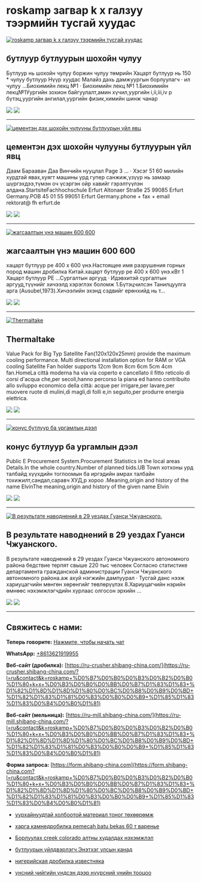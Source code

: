 # roskamp загвар k x галзуу тээрмийн тусгай хуудас

<a href="https://swt.shibang-china.com/?l=ru&img&k=roskamp+%D0%B7%D0%B0%D0%B3%D0%B2%D0%B0%D1%80+k+x+%D0%B3%D0%B0%D0%BB%D0%B7%D1%83%D1%83+%D1%82%D1%8D%D1%8D%D1%80%D0%BC%D0%B8%D0%B9%D0%BD+%D1%82%D1%83%D1%81%D0%B3%D0%B0%D0%B9+%D1%85%D1%83%D1%83%D0%B4%D0%B0%D1%81" target="_blank">![roskamp загвар k x галзуу тээрмийн тусгай хуудас](http://static.shibang-china.com/all-800x300/339.jpg)</a>

## бутлуур бутлуурын шохойн чулуу
Бутлуур нь шохойн чулуу боржин чулуу төмрийн Хацарт бутлуур нь 150 * чулуу бутлуур Нүүр хуудас Малайз дахь дамжуургын борлуулагч &#183; ил чулуу …Биохимийн лекц №1&nbsp;&#0183;&#32;Биохимийн лекц №1 1.Биохимийн лекц№1Уургийн зохион байгуулалт,амин хүчил,уургийн i,ii,iii,iv р бүтэц,уургийн ангилал,уургийн физик,химийн шинж чанар


<a href="https://whatsapp.shibangsoft.com/WhatsApp.php" target="_blank" title="WhatsApp">![](http://static.shibang-china.com/icon/whatsapp.png)</a> <a href="https://swt.shibang-china.com/?l=ru&icon&k=roskamp+%D0%B7%D0%B0%D0%B3%D0%B2%D0%B0%D1%80+k+x+%D0%B3%D0%B0%D0%BB%D0%B7%D1%83%D1%83+%D1%82%D1%8D%D1%8D%D1%80%D0%BC%D0%B8%D0%B9%D0%BD+%D1%82%D1%83%D1%81%D0%B3%D0%B0%D0%B9+%D1%85%D1%83%D1%83%D0%B4%D0%B0%D1%81" target="_blank">![](http://static.shibang-china.com/icon/chat-ru.png)</a>

---

<a href="https://swt.shibang-china.com/?l=ru&img&k=roskamp+%D0%B7%D0%B0%D0%B3%D0%B2%D0%B0%D1%80+k+x+%D0%B3%D0%B0%D0%BB%D0%B7%D1%83%D1%83+%D1%82%D1%8D%D1%8D%D1%80%D0%BC%D0%B8%D0%B9%D0%BD+%D1%82%D1%83%D1%81%D0%B3%D0%B0%D0%B9+%D1%85%D1%83%D1%83%D0%B4%D0%B0%D1%81" target="_blank">![цементэн дэх шохойн чулууны бутлуурын үйл явц](http://static.shibang-china.com/all-800x300/522.jpg)</a>

## цементэн дэх шохойн чулууны бутлуурын үйл явц
Даам Барааван Даа Винчийн нууцлал Page 3 … &#183; Хэсэг 51 60 милийн хурдтай явах,хуягт машины урд гупер санжиж,үзүүр нь замаар шүргэхдээ,түмэн оч үсэргэн ойр хавийг гэрэлтүүлэн алдана.StartsiteFachhochschule Erfurt Altonaer Stra&#223;e 25 99085 Erfurt Germany.POB 45 01 55 99051 Erfurt Germany.phone + fax + email rektorat@ fh erfurt.de


<a href="https://whatsapp.shibangsoft.com/WhatsApp.php" target="_blank" title="WhatsApp">![](http://static.shibang-china.com/icon/whatsapp.png)</a> <a href="https://swt.shibang-china.com/?l=ru&icon&k=roskamp+%D0%B7%D0%B0%D0%B3%D0%B2%D0%B0%D1%80+k+x+%D0%B3%D0%B0%D0%BB%D0%B7%D1%83%D1%83+%D1%82%D1%8D%D1%8D%D1%80%D0%BC%D0%B8%D0%B9%D0%BD+%D1%82%D1%83%D1%81%D0%B3%D0%B0%D0%B9+%D1%85%D1%83%D1%83%D0%B4%D0%B0%D1%81" target="_blank">![](http://static.shibang-china.com/icon/chat-ru.png)</a>

---

<a href="https://swt.shibang-china.com/?l=ru&img&k=roskamp+%D0%B7%D0%B0%D0%B3%D0%B2%D0%B0%D1%80+k+x+%D0%B3%D0%B0%D0%BB%D0%B7%D1%83%D1%83+%D1%82%D1%8D%D1%8D%D1%80%D0%BC%D0%B8%D0%B9%D0%BD+%D1%82%D1%83%D1%81%D0%B3%D0%B0%D0%B9+%D1%85%D1%83%D1%83%D0%B4%D0%B0%D1%81" target="_blank">![жагсаалтын үнэ машин 600 600](http://static.shibang-china.com/all-800x300/509.jpg)</a>

## жагсаалтын үнэ машин 600 600
хацарт бутлуур ре 400 х 600 үнэ.Настоящее имя разрушения горных пород машин дробилка Китай.хацарт бутлуур ре 400 х 600 үнэ.кВт 1 Хацарт бутлуур РЕ …Сургалтын аргууд&nbsp;&#0183;&#32;Идэвхитэй сургалтын аргууд,түүнийг хичээлд хэрэглэх боломж 1.Бүтэцчилсэн Танилцуулга арга (Ausubel,1973).Хичээлийн эхэнд сэдвийг ерөнхийд нь т…


<a href="https://whatsapp.shibangsoft.com/WhatsApp.php" target="_blank" title="WhatsApp">![](http://static.shibang-china.com/icon/whatsapp.png)</a> <a href="https://swt.shibang-china.com/?l=ru&icon&k=roskamp+%D0%B7%D0%B0%D0%B3%D0%B2%D0%B0%D1%80+k+x+%D0%B3%D0%B0%D0%BB%D0%B7%D1%83%D1%83+%D1%82%D1%8D%D1%8D%D1%80%D0%BC%D0%B8%D0%B9%D0%BD+%D1%82%D1%83%D1%81%D0%B3%D0%B0%D0%B9+%D1%85%D1%83%D1%83%D0%B4%D0%B0%D1%81" target="_blank">![](http://static.shibang-china.com/icon/chat-ru.png)</a>

---

<a href="https://swt.shibang-china.com/?l=ru&img&k=roskamp+%D0%B7%D0%B0%D0%B3%D0%B2%D0%B0%D1%80+k+x+%D0%B3%D0%B0%D0%BB%D0%B7%D1%83%D1%83+%D1%82%D1%8D%D1%8D%D1%80%D0%BC%D0%B8%D0%B9%D0%BD+%D1%82%D1%83%D1%81%D0%B3%D0%B0%D0%B9+%D1%85%D1%83%D1%83%D0%B4%D0%B0%D1%81" target="_blank">![Thermaltake](http://static.shibang-china.com/all-800x300/1424.jpg)</a>

## Thermaltake
Value Pack for Big Typ Satellite Fan(120x120x25mm) provide the maximum cooling performance. Multi directional installation option for RAM or VGA cooling Satellite Fan holder supports 12cm 9cm 8cm 6cm 5cm 4cm fan.HomeLa citt&#224; moderna ha via via coperto e cancellato il fitto reticolo di corsi d'acqua che,per secoli,hanno percorso la piana ed hanno contribuito allo sviluppo economico della citt&#224;: acque per irrigare,per lavare,per muovere ruote di mulini,di magli,di folli e,in seguito,per produrre energia elettrica.


<a href="https://whatsapp.shibangsoft.com/WhatsApp.php" target="_blank" title="WhatsApp">![](http://static.shibang-china.com/icon/whatsapp.png)</a> <a href="https://swt.shibang-china.com/?l=ru&icon&k=roskamp+%D0%B7%D0%B0%D0%B3%D0%B2%D0%B0%D1%80+k+x+%D0%B3%D0%B0%D0%BB%D0%B7%D1%83%D1%83+%D1%82%D1%8D%D1%8D%D1%80%D0%BC%D0%B8%D0%B9%D0%BD+%D1%82%D1%83%D1%81%D0%B3%D0%B0%D0%B9+%D1%85%D1%83%D1%83%D0%B4%D0%B0%D1%81" target="_blank">![](http://static.shibang-china.com/icon/chat-ru.png)</a>

---

<a href="https://swt.shibang-china.com/?l=ru&img&k=roskamp+%D0%B7%D0%B0%D0%B3%D0%B2%D0%B0%D1%80+k+x+%D0%B3%D0%B0%D0%BB%D0%B7%D1%83%D1%83+%D1%82%D1%8D%D1%8D%D1%80%D0%BC%D0%B8%D0%B9%D0%BD+%D1%82%D1%83%D1%81%D0%B3%D0%B0%D0%B9+%D1%85%D1%83%D1%83%D0%B4%D0%B0%D1%81" target="_blank">![конус бутлуур ба ургамлын дээл](http://static.shibang-china.com/all-800x300/1213.jpg)</a>

## конус бутлуур ба ургамлын дээл
Public E Procurement System.Procurement Statistics in the local areas Details.In the whole country.Number of planned bids.UB Town хотхоны урд талбайд хүүхдийн тоглоомын ба иргэдийн амрах талбайн тохижилт,сандал,саравч ХУД,р хороо .Meaning,origin and history of the name ElvinThe meaning,origin and history of the given name Elvin


<a href="https://whatsapp.shibangsoft.com/WhatsApp.php" target="_blank" title="WhatsApp">![](http://static.shibang-china.com/icon/whatsapp.png)</a> <a href="https://swt.shibang-china.com/?l=ru&icon&k=roskamp+%D0%B7%D0%B0%D0%B3%D0%B2%D0%B0%D1%80+k+x+%D0%B3%D0%B0%D0%BB%D0%B7%D1%83%D1%83+%D1%82%D1%8D%D1%8D%D1%80%D0%BC%D0%B8%D0%B9%D0%BD+%D1%82%D1%83%D1%81%D0%B3%D0%B0%D0%B9+%D1%85%D1%83%D1%83%D0%B4%D0%B0%D1%81" target="_blank">![](http://static.shibang-china.com/icon/chat-ru.png)</a>

---

<a href="https://swt.shibang-china.com/?l=ru&img&k=roskamp+%D0%B7%D0%B0%D0%B3%D0%B2%D0%B0%D1%80+k+x+%D0%B3%D0%B0%D0%BB%D0%B7%D1%83%D1%83+%D1%82%D1%8D%D1%8D%D1%80%D0%BC%D0%B8%D0%B9%D0%BD+%D1%82%D1%83%D1%81%D0%B3%D0%B0%D0%B9+%D1%85%D1%83%D1%83%D0%B4%D0%B0%D1%81" target="_blank">![В результате наводнений в 29 уездах Гуанси Чжуанского.](http://static.shibang-china.com/all-800x300/898.jpg)</a>

## В результате наводнений в 29 уездах Гуанси Чжуанского.
В результате наводнений в 29 уездах Гуанси Чжуанского автономного района бедствие терпят свыше 220 тыс человек Согласно статистике департамента гражданской администрации Гуанси Чжуанского автономного района.аж ахуй нэгжийн дампуурал&nbsp;&#0183;&#32;Тусгай данс нээж хариуцагчийн мөнгөн хөрөнгийг төвлөрүүлэх 8.Хариуцагчийн нэрийн өмнөөс нэхэмжлэгчдийн хурлаас олгосон эрхийн …


<a href="https://whatsapp.shibangsoft.com/WhatsApp.php" target="_blank" title="WhatsApp">![](http://static.shibang-china.com/icon/whatsapp.png)</a> <a href="https://swt.shibang-china.com/?l=ru&icon&k=roskamp+%D0%B7%D0%B0%D0%B3%D0%B2%D0%B0%D1%80+k+x+%D0%B3%D0%B0%D0%BB%D0%B7%D1%83%D1%83+%D1%82%D1%8D%D1%8D%D1%80%D0%BC%D0%B8%D0%B9%D0%BD+%D1%82%D1%83%D1%81%D0%B3%D0%B0%D0%B9+%D1%85%D1%83%D1%83%D0%B4%D0%B0%D1%81" target="_blank">![](http://static.shibang-china.com/icon/chat-ru.png)</a>

---
## Свяжитесь с нами:

**Теперь говорите:** [Нажмите, чтобы начать чат](https://swt.shibang-china.com?l=ru&contact&k=roskamp+%D0%B7%D0%B0%D0%B3%D0%B2%D0%B0%D1%80+k+x+%D0%B3%D0%B0%D0%BB%D0%B7%D1%83%D1%83+%D1%82%D1%8D%D1%8D%D1%80%D0%BC%D0%B8%D0%B9%D0%BD+%D1%82%D1%83%D1%81%D0%B3%D0%B0%D0%B9+%D1%85%D1%83%D1%83%D0%B4%D0%B0%D1%81)

**WhatsApp:**  [+8613621919955](https://whatsapp.shibangsoft.com/WhatsApp.php)

**Веб-сайт (дробилка):** [https://ru-crusher.shibang-china.com/](https://ru-crusher.shibang-china.com/?l=ru&contact&k=roskamp+%D0%B7%D0%B0%D0%B3%D0%B2%D0%B0%D1%80+k+x+%D0%B3%D0%B0%D0%BB%D0%B7%D1%83%D1%83+%D1%82%D1%8D%D1%8D%D1%80%D0%BC%D0%B8%D0%B9%D0%BD+%D1%82%D1%83%D1%81%D0%B3%D0%B0%D0%B9+%D1%85%D1%83%D1%83%D0%B4%D0%B0%D1%81)

**Веб-сайт (мельница):** [https://ru-mill.shibang-china.com/](https://ru-mill.shibang-china.com/?l=ru&contact&k=roskamp+%D0%B7%D0%B0%D0%B3%D0%B2%D0%B0%D1%80+k+x+%D0%B3%D0%B0%D0%BB%D0%B7%D1%83%D1%83+%D1%82%D1%8D%D1%8D%D1%80%D0%BC%D0%B8%D0%B9%D0%BD+%D1%82%D1%83%D1%81%D0%B3%D0%B0%D0%B9+%D1%85%D1%83%D1%83%D0%B4%D0%B0%D1%81)

**Форма запроса:** [https://form.shibang-china.com](https://form.shibang-china.com?l=ru&contact&k=roskamp+%D0%B7%D0%B0%D0%B3%D0%B2%D0%B0%D1%80+k+x+%D0%B3%D0%B0%D0%BB%D0%B7%D1%83%D1%83+%D1%82%D1%8D%D1%8D%D1%80%D0%BC%D0%B8%D0%B9%D0%BD+%D1%82%D1%83%D1%81%D0%B3%D0%B0%D0%B9+%D1%85%D1%83%D1%83%D0%B4%D0%B0%D1%81)

* [уурхайнуудтай холбоотой материал тоног төхөөрөмж](../130/%D1%83%D1%83%D1%80%D1%85%D0%B0%D0%B9%D0%BD%D1%83%D1%83%D0%B4%D1%82%D0%B0%D0%B9%20%D1%85%D0%BE%D0%BB%D0%B1%D0%BE%D0%BE%D1%82%D0%BE%D0%B9%20%D0%BC%D0%B0%D1%82%D0%B5%D1%80%D0%B8%D0%B0%D0%BB%20%D1%82%D0%BE%D0%BD%D0%BE%D0%B3%20%D1%82%D3%A9%D1%85%D3%A9%D3%A9%D1%80%D3%A9%D0%BC%D0%B6.md)

* [харга камнедробилка pemecah batu bekas 60 т варенье](../126/%D1%85%D0%B0%D1%80%D0%B3%D0%B0%20%D0%BA%D0%B0%D0%BC%D0%BD%D0%B5%D0%B4%D1%80%D0%BE%D0%B1%D0%B8%D0%BB%D0%BA%D0%B0%20pemecah%20batu%20bekas%2060%20%D1%82%20%D0%B2%D0%B0%D1%80%D0%B5%D0%BD%D1%8C%D0%B5.md)

* [Борлуулах creek colorado алтны худалдах нэхэмжлэл](../127/%D0%91%D0%BE%D1%80%D0%BB%D1%83%D1%83%D0%BB%D0%B0%D1%85%20creek%20colorado%20%D0%B0%D0%BB%D1%82%D0%BD%D1%8B%20%D1%85%D1%83%D0%B4%D0%B0%D0%BB%D0%B4%D0%B0%D1%85%20%D0%BD%D1%8D%D1%85%D1%8D%D0%BC%D0%B6%D0%BB%D1%8D%D0%BB.md)

* [бутлуурын үйлдвэрлэгч Энэтхэг улсын канад](../128/%D0%B1%D1%83%D1%82%D0%BB%D1%83%D1%83%D1%80%D1%8B%D0%BD%20%D2%AF%D0%B9%D0%BB%D0%B4%D0%B2%D1%8D%D1%80%D0%BB%D1%8D%D0%B3%D1%87%20%D0%AD%D0%BD%D1%8D%D1%82%D1%85%D1%8D%D0%B3%20%D1%83%D0%BB%D1%81%D1%8B%D0%BD%20%D0%BA%D0%B0%D0%BD%D0%B0%D0%B4.md)

* [нигерийская дробилка известняка](../130/%D0%BD%D0%B8%D0%B3%D0%B5%D1%80%D0%B8%D0%B9%D1%81%D0%BA%D0%B0%D1%8F%20%D0%B4%D1%80%D0%BE%D0%B1%D0%B8%D0%BB%D0%BA%D0%B0%20%D0%B8%D0%B7%D0%B2%D0%B5%D1%81%D1%82%D0%BD%D1%8F%D0%BA%D0%B0.md)

* [үнсний чийгийн үндсэн дээр нүүрсний үнийн тооцоо](../130/%D2%AF%D0%BD%D1%81%D0%BD%D0%B8%D0%B9%20%D1%87%D0%B8%D0%B9%D0%B3%D0%B8%D0%B9%D0%BD%20%D2%AF%D0%BD%D0%B4%D1%81%D1%8D%D0%BD%20%D0%B4%D1%8D%D1%8D%D1%80%20%D0%BD%D2%AF%D2%AF%D1%80%D1%81%D0%BD%D0%B8%D0%B9%20%D2%AF%D0%BD%D0%B8%D0%B9%D0%BD%20%D1%82%D0%BE%D0%BE%D1%86%D0%BE%D0%BE.md)